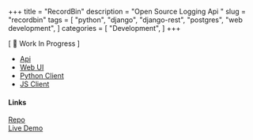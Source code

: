 +++
title = "RecordBin"
description = "Open Source Logging Api "
slug = "recordbin"
tags = [
    "python",
    "django",
    "django-rest",
    "postgres",
    "web development",
]
categories = [
    "Development",
]
+++

[ 🚧 Work In Progress ]

* [Api](https://github.com/recordbinco/recordbin-api)
* [Web UI](https://github.com/recordbinco/recordbin-ui)
* [Python Client](https://github.com/recordbinco/recordbin-python)
* [JS Client](https://github.com/recordbinco/recordbin-js)

#### Links

<div class="links">
    <i class="fab fa-github"></i>
    <a href="https://github.com/recordbinco">Repo</a>
    <br>
    <i class="fas fa-link"></i>
    <a href="https://www.recordbin.co">Live Demo</a>
</div>
